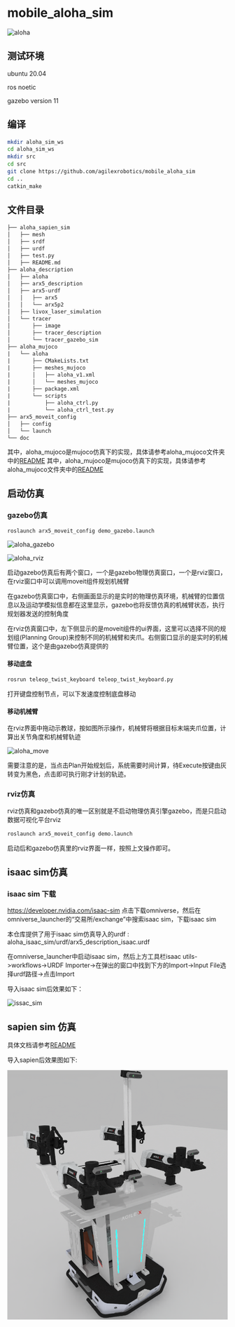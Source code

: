 # mobile_aloha_sim

![aloha](./doc/aloha.png)



## 测试环境

ubuntu 20.04

ros noetic

gazebo version 11

## 编译

``` bash
mkdir aloha_sim_ws
cd aloha_sim_ws
mkdir src
cd src
git clone https://github.com/agilexrobotics/mobile_aloha_sim
cd ..
catkin_make
```

## 文件目录

```
├── aloha_sapien_sim
│   ├── mesh
│   ├── srdf
│   ├── urdf
│   ├── test.py
│   ├── README.md
├── aloha_description
│   ├── aloha
│   ├── arx5_description
│   ├── arx5-urdf
│   │   ├── arx5
│   │   └── arx5p2
│   ├── livox_laser_simulation
│   └── tracer
│       ├── image
│       ├── tracer_description
│       └── tracer_gazebo_sim
├── aloha_mujoco
|   └── aloha
|       ├── CMakeLists.txt
|       ├── meshes_mujoco
|       │   ├── aloha_v1.xml
|       │   └── meshes_mujoco
|       ├── package.xml
|       └── scripts
|           ├── aloha_ctrl.py
|           └── aloha_ctrl_test.py
├── arx5_moveit_config
│   ├── config
│   └── launch
└── doc
```

其中，aloha_mujoco是mujoco仿真下的实现，具体请参考aloha_mujoco文件夹中的[README](./aloha_mujoco/README.MD)
其中，aloha_mujoco是mujoco仿真下的实现，具体请参考aloha_mujoco文件夹中的[README](./aloha_sapien_sim/README.MD)

## 启动仿真

### gazebo仿真

``` bash
roslaunch arx5_moveit_config demo_gazebo.launch
```

![aloha_gazebo](./doc/aloha_gazebo.png)



![aloha_rviz](./doc/aloha_rviz.png)



启动gazebo仿真后有两个窗口，一个是gazebo物理仿真窗口，一个是rviz窗口，在rviz窗口中可以调用moveit组件规划机械臂

在gazebo仿真窗口中，右侧画面显示的是实时的物理仿真环境，机械臂的位置信息以及运动学模拟信息都在这里显示，gazebo也将反馈仿真的机械臂状态，执行规划器发送的控制角度

在rviz仿真窗口中，左下侧显示的是moveit组件的ui界面，这里可以选择不同的规划组(Planning Group)来控制不同的机械臂和夹爪。右侧窗口显示的是实时的机械臂位置，这个是由gazebo仿真提供的

#### 移动底盘

``` bash
rosrun teleop_twist_keyboard teleop_twist_keyboard.py
```

打开键盘控制节点，可以下发速度控制底盘移动

#### 移动机械臂

在rviz界面中拖动示教球，按如图所示操作，机械臂将根据目标末端夹爪位置，计算出关节角度和机械臂轨迹

![aloha_move](./doc/aloha_moveit_1.png)

需要注意的是，当点击Plan开始规划后，系统需要时间计算，待Execute按键由灰转变为黑色，点击即可执行刚才计划的轨迹。

### rviz仿真

rviz仿真和gazebo仿真的唯一区别就是不启动物理仿真引擎gazebo，而是只启动数据可视化平台rviz

``` bash
roslaunch arx5_moveit_config demo.launch
```

启动后和gazebo仿真里的rviz界面一样，按照上文操作即可。



## isaac sim仿真

### isaac sim 下载

https://developer.nvidia.com/isaac-sim  点击下载omniverse，然后在omniverse_launcher的“交易所/exchange”中搜索isaac sim，下载isaac sim

本仓库提供了用于isaac sim仿真导入的urdf : aloha_isaac_sim/urdf/arx5_description_isaac.urdf

在omniverse_launcher中启动isaac sim，然后上方工具栏isaac utils->workflows->URDF Importer->在弹出的窗口中找到下方的Import->Input File选择urdf路径->点击Import

导入isaac sim后效果如下：

![issac_sim](./doc/aloha_isaac.png)


## sapien sim 仿真

具体文档请参考[README](./aloha_sapien_sim/README.MD)

导入sapien后效果图如下:

![issac_sim](./doc/aloha_sapien.jpg)